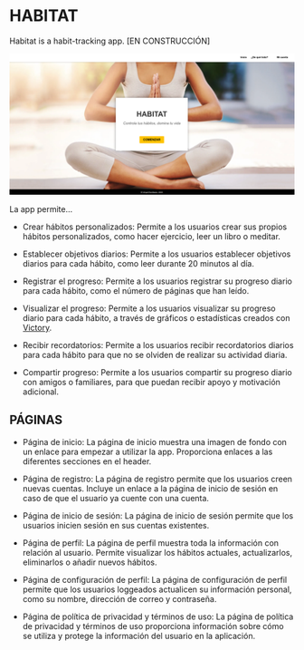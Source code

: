 # HABITAT

Habitat is a habit-tracking app. [EN CONSTRUCCIÓN]

![habitat homepage](habitat1.png)

La app permite... 

* Crear hábitos personalizados: Permite a los usuarios crear sus propios hábitos personalizados, como hacer ejercicio, leer un libro o meditar.

* Establecer objetivos diarios: Permite a los usuarios establecer objetivos diarios para cada hábito, como leer durante 20 minutos al día.

* Registrar el progreso: Permite a los usuarios registrar su progreso diario para cada hábito, como el número de páginas que han leído.

* Visualizar el progreso: Permite a los usuarios visualizar su progreso diario para cada hábito, a través de gráficos o estadísticas creados con [Victory](https://formidable.com/open-source/victory/).

* Recibir recordatorios: Permite a los usuarios recibir recordatorios diarios para cada hábito para que no se olviden de realizar su actividad diaria.

* Compartir progreso: Permite a los usuarios compartir su progreso diario con amigos o familiares, para que puedan recibir apoyo y motivación adicional.


## PÁGINAS

* Página de inicio: La página de inicio muestra una imagen de fondo con un enlace para empezar a utilizar la app. Proporciona enlaces a las diferentes secciones en el header.

* Página de registro: La página de registro permite que los usuarios creen nuevas cuentas. Incluye un enlace a la página de inicio de sesión en caso de que el usuario ya cuente con una cuenta.

* Página de inicio de sesión: La página de inicio de sesión permite que los usuarios inicien sesión en sus cuentas existentes.

* Página de perfil: La página de perfil muestra toda la información con relación al usuario. Permite visualizar los hábitos actuales, actualizarlos, eliminarlos o añadir nuevos hábitos.

* Página de configuración de perfil: La página de configuración de perfil permite que los usuarios loggeados actualicen su información personal, como su nombre, dirección de correo y contraseña.

* Página de política de privacidad y términos de uso: La página de política de privacidad y términos de uso proporciona información sobre cómo se utiliza y protege la información del usuario en la aplicación.
